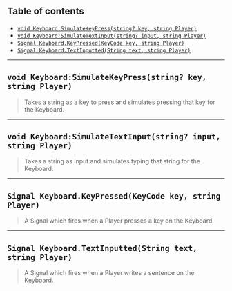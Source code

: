 ## Table of contents

* [`void Keyboard:SimulateKeyPress(string? key, string Player)`](#void-keyboardsimulatekeypressstring-key-string-player)
* [`void Keyboard:SimulateTextInput(string? input, string Player)`](#void-keyboardsimulatetextinputstring-input-string-player)
* [`Signal Keyboard.KeyPressed(KeyCode key, string Player)`](#signal-keyboardkeypressedkeycode-key-string-player)
* [`Signal Keyboard.TextInputted(String text, string Player)`](#signal-keyboardtextinputtedstring-text-string-player)
___

## `void Keyboard:SimulateKeyPress(string? key, string Player)`

> Takes a string as a key to press and simulates pressing that key for the Keyboard.

___

## `void Keyboard:SimulateTextInput(string? input, string Player)`

> Takes a string as input and simulates typing that string for the Keyboard.

___

## `Signal Keyboard.KeyPressed(KeyCode key, string Player)`

> A Signal which fires when a Player presses a key on the Keyboard.

___

## `Signal Keyboard.TextInputted(String text, string Player)`

> A Signal which fires when a Player writes a sentence on the Keyboard.

